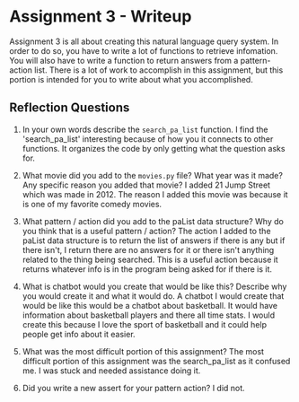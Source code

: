 # Assignment 3 - Writeup

Assignment 3 is all about creating this natural language query system.  In order to do so, you have to write a lot of functions to retrieve infomation.  You will also have to write a function to return answers from a pattern-action list.  There is a lot of work to accomplish in this assignment, but this portion is intended for you to write about what you accomplished.

## Reflection Questions
1. In your own words describe the `search_pa_list` function.
    I find the 'search_pa_list' interesting because of how you it connects to other functions. It organizes the code by only getting what the question asks for. 

2. What movie did you add to the `movies.py` file?  What year was it made? Any specific reason you added that movie?
    I added 21 Jump Street which was made in 2012. The reason I added this movie was because it is one of my favorite comedy movies.

3. What pattern / action did you add to the paList data structure?  Why do you think that is a useful pattern / action?
    The action I added to the paList data structure is to return the list of answers if there is any but if there isn't, I return there are no answers for it or there isn't anything related to the thing being searched. This is a useful action because it returns whatever info is in the program being asked for if there is it.

4. What is chatbot would you create that would be like this?  Describe why you would create it and what it would do.
    A chatbot I would create that would be like this would be a chatbot about basketball. It would have information about basketball players and there all time stats. I would create this because I love the sport of basketball and it could help people get info about it easier.

5. What was the most difficult portion of this assignment?
    The most difficult portion of this assignment was the search_pa_list as it confused me. I was stuck and needed assistance doing it.

6. Did you write a new assert for your pattern action?
    I did not.


